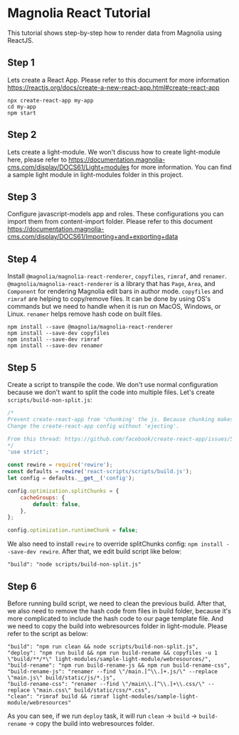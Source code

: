 # Magnolia React Tutorial

This tutorial shows step-by-step how to render data from Magnolia using ReactJS.

## Step 1
Lets create a React App. Please refer to this document for more information https://reactjs.org/docs/create-a-new-react-app.html#create-react-app
```
npx create-react-app my-app
cd my-app
npm start
```

## Step 2
Lets create a light-module. We won't discuss how to create light-module here, please refer to https://documentation.magnolia-cms.com/display/DOCS61/Light+modules for more information. You can find a sample light module in light-modules folder in this project.

## Step 3
Configure javascript-models app and roles. These configurations you can import them from content-import folder.
Please refer to this document https://documentation.magnolia-cms.com/display/DOCS61/Importing+and+exporting+data

## Step 4
Install `@magnolia/magnolia-react-renderer`, `copyfiles`, `rimraf`, and `renamer`. `@magnolia/magnolia-react-renderer` is a library that has `Page`, `Area`, and `Component` for rendering Magnolia edit bars in author mode. `copyfiles` and `rimraf` are helping to copy/remove files. It can be done by using OS's commands but we need to handle when it is run on MacOS, Windows, or Linux. `renamer` helps remove hash code on built files.
```
npm install --save @magnolia/magnolia-react-renderer
npm install --save-dev copyfiles
npm install --save-dev rimraf
npm install --save-dev renamer
```
## Step 5
Create a script to transpile the code. We don't use normal configuration because we don't want to split the code into multiple files.
Let's create `scripts/build-non-split.js`:
```javascript
/*
Prevent create-react-app from 'chunking' the js. Because chunking makes it hard to automatically include in Magnolia freemarker script.
Change the create-react-app config without 'ejecting'.

From this thread: https://github.com/facebook/create-react-app/issues/5306
*/
'use strict';

const rewire = require('rewire');
const defaults = rewire('react-scripts/scripts/build.js');
let config = defaults.__get__('config');

config.optimization.splitChunks = {
    cacheGroups: {
        default: false,
    },
};

config.optimization.runtimeChunk = false;
```
We also need to install `rewire` to override splitChunks config: `npm install --save-dev rewire`. After that, we edit build script like below:
```
"build": "node scripts/build-non-split.js"
```
## Step 6
Before running build script, we need to clean the previous build. After that, we also need to remove the hash code from files in build folder, because it's more complicated to include the hash code to our page template file. And we need to copy the build into webresources folder in light-module.
Please refer to the script as below:
```
"build": "npm run clean && node scripts/build-non-split.js",
"deploy": "npm run build && npm run build-rename && copyfiles -u 1 \"build/**/*\" light-modules/sample-light-module/webresources/",
"build-rename": "npm run build-rename-js && npm run build-rename-css",
"build-rename-js": "renamer --find \"/main.[^\\.]+.js/\" --replace \"main.js\" build/static/js/*.js",
"build-rename-css": "renamer --find \"/main\\.[^\\.]+\\.css/\" --replace \"main.css\" build/static/css/*.css",
"clean": "rimraf build && rimraf light-modules/sample-light-module/webresources"
```
As you can see, if we run `deploy` task, it will run `clean` -> `build` -> `build-rename` -> copy the build into webresources folder.
